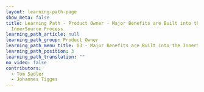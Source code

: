 ```yaml
---
layout: learning-path-page
show_meta: false
title: Learning Path - Product Owner - Major Benefits are Built into the
  InnerSource Process
learning_path_article: null
learning_path_group: Product Owner
learning_path_menu_title: 03 - Major Benefits are Built into the InnerSource Process
learning_path_position: 3
learning_path_translation: ""
no_video: false
contributors:
  - Tom Sadler
  - Johannes Tigges
---
```

<!--- This file autogenerated from https://github.com/InnerSourceCommons/InnerSourceLearningPath/blob/master/scripts/generate_learning_path_markdown.js -->